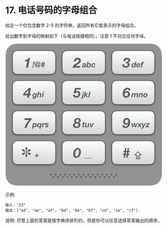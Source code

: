 # 17. 电话号码的字母组合
给定一个仅包含数字 2-9 的字符串，返回所有它能表示的字母组合。

给出数字到字母的映射如下（与电话按键相同）。注意 1 不对应任何字母。

![avatar](./17_telephone_keypad.png)

示例:
```
输入："23"
输出：["ad", "ae", "af", "bd", "be", "bf", "cd", "ce", "cf"].
```
说明:
尽管上面的答案是按字典序排列的，但是你可以任意选择答案输出的顺序。